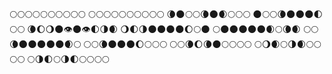 🌕🌕🌕🌕🌕🌕🌕🌕🌕🌕
🌕🌕🌕🌕🌕🌕🌕🌕🌕🌕
🌘🌑🌕🌕🌘🌑🌒🌕🌕🌕
🌑🌕🌕🌘🌑🌑🌑🌓🌕🌕
🌘🌔🌖🌑👁🌑👁🌓🌗🌒
🌖🌓🌗🌑🌑🌑🌑🌔🌕🌑
🌕🌑🌑🌑🌑🌑🌒🌕🌘🌒
🌕🌕🌘🌑🌑🌑🌑🌑🌒🌕
🌕🌕🌘🌑🌑🌑🌔🌕🌕🌕
🌕🌕🌘🌔🌘🌑🌕🌕🌕🌕
🌕🌖🌒🌕🌗🌒🌕🌕🌕🌕
🌕🌗🌓🌕🌗🌓🌕🌕🌕🌕

